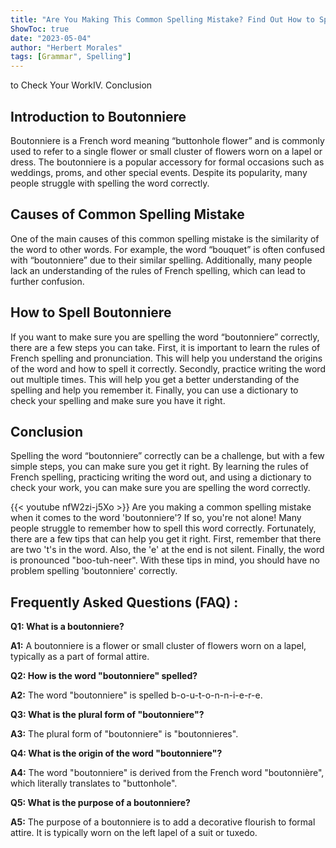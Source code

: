 ```yaml
---
title: "Are You Making This Common Spelling Mistake? Find Out How to Spell Boutonniere!"
ShowToc: true 
date: "2023-05-04"
author: "Herbert Morales" 
tags: [Grammar", Spelling"]
---
```

to Check Your WorkIV. Conclusion

## Introduction to Boutonniere

Boutonniere is a French word meaning “buttonhole flower” and is commonly used to refer to a single flower or small cluster of flowers worn on a lapel or dress. The boutonniere is a popular accessory for formal occasions such as weddings, proms, and other special events. Despite its popularity, many people struggle with spelling the word correctly. 

## Causes of Common Spelling Mistake

One of the main causes of this common spelling mistake is the similarity of the word to other words. For example, the word “bouquet” is often confused with “boutonniere” due to their similar spelling. Additionally, many people lack an understanding of the rules of French spelling, which can lead to further confusion. 

## How to Spell Boutonniere

If you want to make sure you are spelling the word “boutonniere” correctly, there are a few steps you can take. First, it is important to learn the rules of French spelling and pronunciation. This will help you understand the origins of the word and how to spell it correctly. Secondly, practice writing the word out multiple times. This will help you get a better understanding of the spelling and help you remember it. Finally, you can use a dictionary to check your spelling and make sure you have it right. 

## Conclusion

Spelling the word “boutonniere” correctly can be a challenge, but with a few simple steps, you can make sure you get it right. By learning the rules of French spelling, practicing writing the word out, and using a dictionary to check your work, you can make sure you are spelling the word correctly.

{{< youtube nfW2zi-j5Xo >}} 
Are you making a common spelling mistake when it comes to the word 'boutonniere'? If so, you're not alone! Many people struggle to remember how to spell this word correctly. Fortunately, there are a few tips that can help you get it right. First, remember that there are two 't's in the word. Also, the 'e' at the end is not silent. Finally, the word is pronounced "boo-tuh-neer". With these tips in mind, you should have no problem spelling 'boutonniere' correctly.

## Frequently Asked Questions (FAQ) :
**Q1: What is a boutonniere?**

**A1:** A boutonniere is a flower or small cluster of flowers worn on a lapel, typically as a part of formal attire. 

**Q2: How is the word "boutonniere" spelled?**

**A2:** The word "boutonniere" is spelled b-o-u-t-o-n-n-i-e-r-e. 

**Q3: What is the plural form of "boutonniere"?**

**A3:** The plural form of "boutonniere" is "boutonnieres". 

**Q4: What is the origin of the word "boutonniere"?**

**A4:** The word "boutonniere" is derived from the French word "boutonnière", which literally translates to "buttonhole". 

**Q5: What is the purpose of a boutonniere?**

**A5:** The purpose of a boutonniere is to add a decorative flourish to formal attire. It is typically worn on the left lapel of a suit or tuxedo.





